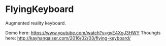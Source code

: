 # FlyingKeyboard

Augmented reality keyboard.

Demo here: https://www.youtube.com/watch?v=gvE4XgJ3HWY
Thouhgts here: http://kayhanqaiser.com/2016/02/03/flying-keyboard/
